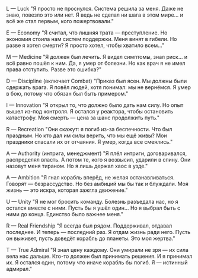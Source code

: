L — Luck
"Я просто не проснулся. Система решила за меня. Даже не знаю, повезло это или нет. Я ведь не сделал ни шага в этом мире… и всё же стал первым, кого пожертвовали."

E — Economy
"Я считал, что лишняя трата — преступление. Но экономия стоила нам систем поддержки. Меня винят в гибели. Но разве я хотел смерти? Я просто хотел, чтобы хватило всем…"

M — Medicine
"Я должен был лечить. Я видел симптомы, знал риск… и всё равно пошёл к ним. Да, я умер от болезни. Но как врач я не имел права отступить. Разве это ошибка?"

D — Discipline (включает Combat)
"Приказ был ясен. Мы должны были сдержать врага. Я повёл людей, хотя понимал: мы не вернёмся. Я умер в бою, потому что обязан был быть примером."

I — Innovation
"Я открыл то, что должно было дать нам силу. Но опыт вышел из-под контроля. Я остался у реактора, чтобы остановить катастрофу. Моя смерть — цена за шанс продолжить путь."

R — Recreation
"Они скажут: я погиб из-за беспечности. Что был праздным. Но кто дал им силы верить, что мы ещё живы? Мои праздники спасали их от отчаяния. Я умер, когда все смеялись."

A — Authority (интрига, менеджмент)
"Я плёл интриги, договаривался, распределял власть. А потом те, кого я возвысил, ударили в спину. Они назовут меня тираном. Но я лишь держал хаос в узде."

A — Ambition
"Я гнал корабль вперёд, не желая останавливаться. Говорят — безрассудство. Но без амбиций мы бы так и блуждали. Моя жизнь — это искра, которая зажгла движение."

U — Unity
"Я не мог бросить команду. Болезнь разъедала нас, но я остался вместе с ними. Пусть бы я ушёл один… Но я выбрал быть с ними до конца. Единство было важнее меня."

R — Real Friendship
"Я всегда был рядом. Поддерживал, отдавал последнее. И теперь — последний раз. Я отдам жизнь ради него. Пусть он выживет, пусть доведёт корабль до планеты. Это моя жертва."

T — True Admiral
"Я знал цену каждому. Они умирали не зря — их сила вела нас дальше. Кто-то должен был принимать решения. И я принимал их. Я остался один, потому что иначе корабль бы погиб.
Я — истинный адмирал."
